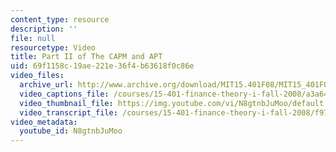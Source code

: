 ```yaml
---
content_type: resource
description: ''
file: null
resourcetype: Video
title: Part II of The CAPM and APT
uid: 69f1158c-19ae-221e-36f4-b63618f0c86e
video_files:
  archive_url: http://www.archive.org/download/MIT15.401F08/MIT15_401F08_ses16_300k.mp4
  video_captions_file: /courses/15-401-finance-theory-i-fall-2008/a3a64f7b153056ec8a72d61325a5c353_N8gtnbJuMoo.vtt
  video_thumbnail_file: https://img.youtube.com/vi/N8gtnbJuMoo/default.jpg
  video_transcript_file: /courses/15-401-finance-theory-i-fall-2008/f97d96e433c1aaf054a31981536a084d_N8gtnbJuMoo.pdf
video_metadata:
  youtube_id: N8gtnbJuMoo
---
```

